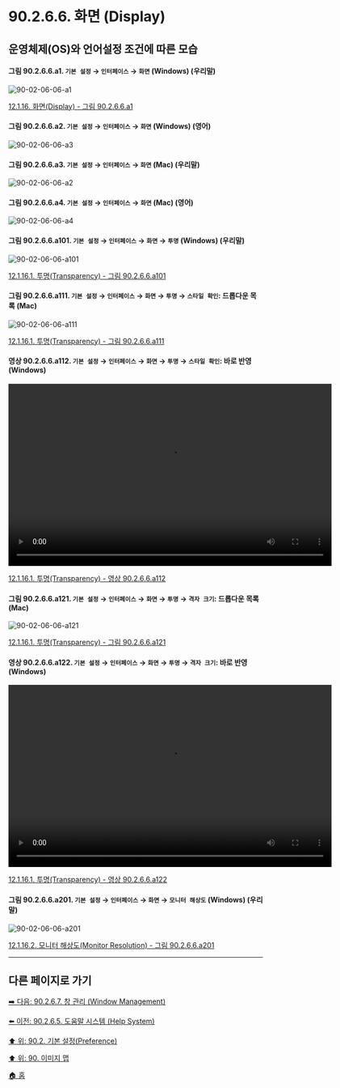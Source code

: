 # 90.2.6.6. 화면 (Display)
## 운영체제(OS)와 언어설정 조건에 따른 모습

<a id="90-02-06-06-a1"></a>

#### 그림 90.2.6.6.a1. `기본 설정` → `인터페이스` → `화면` (Windows) (우리말)
![90-02-06-06-a1](https://github.com/wonder13662/gimp/assets/15767104/64f0d884-eaad-41c1-895b-95854c2040d3)

[12.1.16. 화면(Display) - 그림 90.2.6.6.a1](./12-01-16-00-display.md#90-02-06-06-a1)

<a id="90-02-06-06-a2"></a>

#### 그림 90.2.6.6.a2. `기본 설정` → `인터페이스` → `화면` (Windows) (영어)
![90-02-06-06-a3](https://github.com/wonder13662/gimp/assets/15767104/5fbca82d-42f7-4b52-bb42-4abe3196f6c2)

<a id="90-02-06-06-a3"></a>

#### 그림 90.2.6.6.a3. `기본 설정` → `인터페이스` → `화면` (Mac) (우리말)
![90-02-06-06-a2](https://github.com/wonder13662/gimp/assets/15767104/9df833a7-684c-459a-ab28-41af286fba70)

<a id="90-02-06-06-a4"></a>

#### 그림 90.2.6.6.a4. `기본 설정` → `인터페이스` → `화면` (Mac) (영어)
![90-02-06-06-a4](https://github.com/wonder13662/gimp/assets/15767104/57b85efd-47f6-47bc-83f2-50a322e6f447)

<a id="90-02-06-06-a101"></a>

#### 그림 90.2.6.6.a101. `기본 설정` → `인터페이스` → `화면` → `투명` (Windows) (우리말)
![90-02-06-06-a101](https://github.com/wonder13662/gimp/assets/15767104/7a5be2e1-aecc-4d96-94c6-782f43ec6091)

[12.1.16.1. 투명(Transparency) - 그림 90.2.6.6.a101](./12-01-16-01-transparency.md#90-02-06-06-a101)

<a id="90-02-06-06-a111"></a>

#### 그림 90.2.6.6.a111. `기본 설정` → `인터페이스` → `화면` → `투명` → `스타일 확인`: 드롭다운 목록 (Mac)
![90-02-06-06-a111](https://github.com/wonder13662/gimp/assets/15767104/e1434dd6-9fc0-4c45-9afb-d5e6b591fcd3)

[12.1.16.1. 투명(Transparency) - 그림 90.2.6.6.a111](./12-01-16-01-transparency.md#90-02-06-06-a111)

<a id="90-02-06-06-a112"></a>

#### 영상 90.2.6.6.a112. `기본 설정` → `인터페이스` → `화면` → `투명` → `스타일 확인`: 바로 반영 (Windows)
<video controls="controls" width="640" height="360" src="https://github.com/wonder13662/gimp/assets/15767104/4530f87b-b7e0-4997-85ee-e47c4418a666"></video>

[12.1.16.1. 투명(Transparency) - 영상 90.2.6.6.a112](./12-01-16-01-transparency.md#90-02-06-06-a112)

<a id="90-02-06-06-a121"></a>

#### 그림 90.2.6.6.a121. `기본 설정` → `인터페이스` → `화면` → `투명` → `격자 크기`: 드롭다운 목록 (Mac)
![90-02-06-06-a121](https://github.com/wonder13662/gimp/assets/15767104/785f0094-1873-4473-a5ca-562b687b566d)

[12.1.16.1. 투명(Transparency) - 그림 90.2.6.6.a121](./12-01-16-01-transparency.md#90-02-06-06-a121)

<a id="90-02-06-06-a122"></a>

#### 영상 90.2.6.6.a122. `기본 설정` → `인터페이스` → `화면` → `투명` → `격자 크기`: 바로 반영 (Windows)
<video controls="controls" width="640" height="360" src="https://github.com/wonder13662/gimp/assets/15767104/52117af9-a783-4f0b-b0b9-435078b2d07b"></video>

[12.1.16.1. 투명(Transparency) - 영상 90.2.6.6.a122](./12-01-16-01-transparency.md#90-02-06-06-a122)

<a id="90-02-06-06-a201"></a>

#### 그림 90.2.6.6.a201. `기본 설정` → `인터페이스` → `화면` → `모니터 해상도` (Windows) (우리말)
![90-02-06-06-a201](https://github.com/wonder13662/gimp/assets/15767104/b3e80523-6d30-48bb-8087-c49094e844d4)

[12.1.16.2. 모니터 해상도(Monitor Resolution) - 그림 90.2.6.6.a201](./12-01-16-02-monitor_resolution.md#90-02-06-06-a201)

***

## 다른 페이지로 가기

[➡️ 다음: 90.2.6.7. 창 관리 (Window Management)](./90-02-06-07-window-management.md)

[⬅️ 이전: 90.2.6.5. 도움말 시스템 (Help System)](./90-02-06-05-help-system.md)

[⬆️ 위: 90.2. 기본 설정(Preference)](./90-02-00-preference.md)

[⬆️ 위: 90. 이미지 맵](./90-00-image-map.md)

[🏠 홈](./00-home.md)

